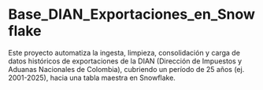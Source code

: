 # Base_DIAN_Exportaciones_en_Snowflake
Este proyecto automatiza la ingesta, limpieza, consolidación y carga de datos históricos de exportaciones de la DIAN (Dirección de Impuestos y Aduanas Nacionales de Colombia), cubriendo un período de 25 años (ej. 2001-2025), hacia una tabla maestra en Snowflake.
